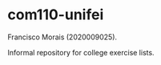 # com110-unifei

<p> Francisco Morais (2020009025). </p>
<p> Informal repository for college exercise lists. </p>
